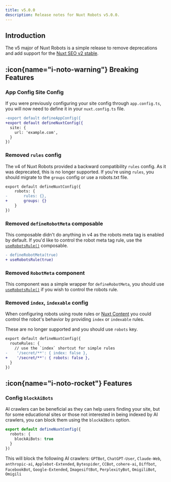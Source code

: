 ```yaml
---
title: v5.0.0
description: Release notes for Nuxt Robots v5.0.0.
---
```


## Introduction

The v5 major of Nuxt Robots is a simple release to remove deprecations and add support for the [Nuxt SEO v2 stable](/announcement).

## :icon{name="i-noto-warning"} Breaking Features

### App Config Site Config

If you were previously configuring your site config through `app.config.ts`, you will now need to define it in your `nuxt.config.ts` file.

```diff
-export default defineAppConfig({
+export default defineNuxtConfig({
  site: {
    url: 'example.com',
  }
})
```

### Removed `rules` config

The v4 of Nuxt Robots provided a backward compatibility `rules` config. As it was deprecated, this is no longer supported. If you're using `rules`, you should migrate to the `groups` config or use a robots.txt file.

```diff
export default defineNuxtConfig({
	robots: {
-    	rules: {},
+    	groups: {}
	}
})
```

### Removed `defineRobotMeta` composable

This composable didn't do anything in v4 as the robots meta tag is enabled by default. If you'd like to control the robot meta tag rule, use the [`useRobotsRule()`](/docs/robots/api/use-robots-rule) composable.

```diff
- defineRobotMeta(true)
+ useRobotsRule(true)
```

### Removed `RobotMeta` component

This component was a simple wrapper for `defineRobotMeta`, you should use [`useRobotsRule()`](/docs/robots/api/use-robots-rule) if you wish to control the robots rule.

### Removed `index`, `indexable` config

When configuring robots using route rules or [Nuxt Content](/docs/robots/guides/content) you could control the robot's behavior by providing `index` or `indexable` rules.

These are no longer supported and you should use `robots` key.

```diff
export default defineNuxtConfig({
  routeRules: {
    // use the `index` shortcut for simple rules
-    '/secret/**': { index: false },
+    '/secret/**': { robots: false },
  }
})
```


## :icon{name="i-noto-rocket"} Features

### Config `blockAiBots`

AI crawlers can be beneficial as they can help users finding your site, but for some educational sites or those not
interested in being indexed by AI crawlers, you can block them using the `blockAIBots` option.

```ts [nuxt.config.ts]
export default defineNuxtConfig({
  robots: {
    blockAiBots: true
  }
})
```

This will block the following AI crawlers: `GPTBot`, `ChatGPT-User`, `Claude-Web`, `anthropic-ai`, `Applebot-Extended`, `Bytespider`, `CCBot`, `cohere-ai`, `Diffbot`, `FacebookBot`, `Google-Extended`, `ImagesiftBot`, `PerplexityBot`, `OmigiliBot`, `Omigili`
